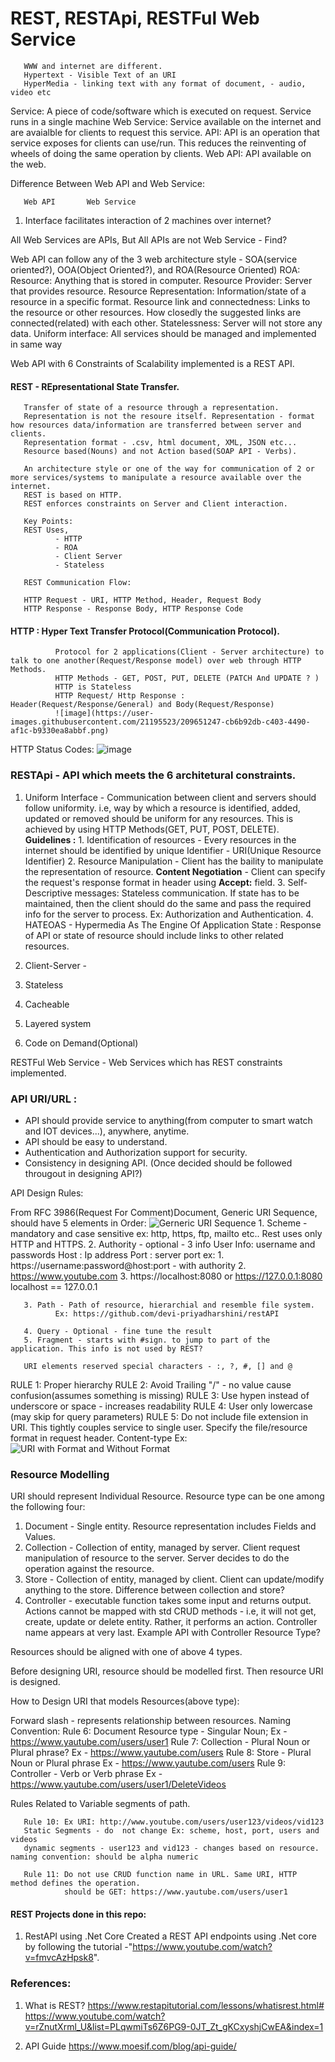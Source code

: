 # REST, RESTApi, RESTFul Web Service

       WWW and internet are different.
       Hypertext - Visible Text of an URI
       HyperMedia - linking text with any format of document, - audio, video etc

 Service: A piece of code/software which is executed on request. Service runs in a single machine
Web Service: Service available on the internet and are avaialble for clients to request this service.
API:  API is an operation that service exposes for clients can use/run. This reduces the reinventing of wheels of doing the same operation by clients.
Web API: API available on the web.

Difference Between Web API and Web Service:

       Web API       Web Service
1. Interface               facilitates interaction of 2 machines over internet? 

All Web Services are APIs, But All APIs are not Web Service - Find?

Web API can follow any of the 3 web architecture style - SOA(service oriented?), OOA(Object Oriented?), and ROA(Resource Oriented)
ROA:
Resource: Anything that is stored in computer.
Resource Provider: Server that provides resource.
Resource Representation: Information/state of a resource in a specific format.
Resource link and connectedness: Links to the resource or other resources. How closedly the suggested links are connected(related) with each other.
Statelessness: Server will not store any data.
Uniform interface: All services should be managed and implemented in same way

Web API with 6 Constraints of Scalability implemented is a REST API.

#### REST - REpresentational State Transfer.

       Transfer of state of a resource through a representation.
       Representation is not the resoure itself. Representation - format how resources data/information are transferred between server and clients.
       Representation format - .csv, html document, XML, JSON etc...
       Resource based(Nouns) and not Action based(SOAP API - Verbs).
       
       An architecture style or one of the way for communication of 2 or more services/systems to manipulate a resource available over the internet.
       REST is based on HTTP.
       REST enforces constraints on Server and Client interaction.
       
       Key Points:
       REST Uses,
              - HTTP
              - ROA
              - Client Server
              - Stateless
              
       REST Communication Flow:
       
       HTTP Request - URI, HTTP Method, Header, Request Body
       HTTP Response - Response Body, HTTP Response Code
       
#### HTTP : Hyper Text Transfer Protocol(Communication Protocol). 
              Protocol for 2 applications(Client - Server architecture) to talk to one another(Request/Response model) over web through HTTP Methods.
              HTTP Methods - GET, POST, PUT, DELETE (PATCH And UPDATE ? )
              HTTP is Stateless
              HTTP Request/ Http Response : Header(Request/Response/General) and Body(Request/Response)
              ![image](https://user-images.githubusercontent.com/21195523/209651247-cb6b92db-c403-4490-af1c-b9330ea8abbf.png)

HTTP Status Codes:
![image](https://user-images.githubusercontent.com/21195523/209651892-e99b7302-ae6d-4339-bdf4-20bd35c36ddb.png)

### RESTApi - API which meets the 6 architetural constraints.
1. Uniform Interface -  Communication between client and servers should follow uniformity. i.e, way by which a resource is identified, added, updated or removed should be uniform for any resources. This is achieved by using HTTP Methods(GET, PUT, POST, DELETE). 
      **Guidelines :** 
            1. Identification of resources - Every resources in the internet should be identified by unique Identifier - URI(Unique Resource Identifier)
            2. Resource Manipulation - Client has the baility to manipulate the representation of resource. **Content Negotiation** - Client can specify the request's response format in header using **Accept:** field.
            3. Self-Descriptive messages:  Stateless communication. If state has to be maintained, then the client should do the same and pass the required info for the server to process. Ex: Authorization and Authentication.
            4. HATEOAS - Hypermedia As The Engine Of Application State : Response of API or state of resource should include links to other related resources.
            
2. Client-Server - 
3. Stateless
4. Cacheable
5. Layered system
6. Code on Demand(Optional)

RESTFul Web Service - Web Services which has REST constraints implemented. 

### API URI/URL :
- API should provide service to anything(from computer to smart watch and IOT devices...), anywhere, anytime.
- API should be easy to understand.
- Authentication and Authorization support for security.
- Consistency in designing API. (Once decided should be followed througout in designing API?)

API Design Rules:

From RFC 3986(Request For Comment)Document, Generic URI Sequence, should have 5 elements in Order:
![Gerneric URI Sequence](https://user-images.githubusercontent.com/21195523/209769349-177b695c-ae3f-41ad-ad0e-a240583b472d.png)
       1. Scheme - mandatory and case sensitive ex: http, https, ftp, mailto etc.. 
       Rest uses only HTTP and HTTPS.
       2. Authority - optional - 3 info
               User Info: username and passwords
               Host : Ip address
               Port : server port
               ex: 1. https://username:password@host:port - with authority
                   2. https://www.youtube.com
                   3. https://localhost:8080 or https://127.0.0.1:8080
                   localhost == 127.0.0.1
                   
       3. Path - Path of resource, hierarchial and resemble file system.
              Ex: https://github.com/devi-priyadharshini/restAPI
              
       4. Query - Optional - fine tune the result
       5. Fragment - starts with #sign. to jump to part of the application. This info is not used by REST?
       
       URI elements reserved special characters - :, ?, #, [] and @ 

RULE 1: Proper hierarchy
RULE 2: Avoid Trailing "/" - no value cause confusion(assumes something is missing)
RULE 3: Use hypen instead of underscore or space - increases readability
RULE 4: User only lowercase (may skip for query parameters) 
RULE 5: Do not include file extension in URI. This tightly couples service to single user.
         Specify the file/resource format in request header. Content-type
         Ex: ![URI with Format and Without Format](https://user-images.githubusercontent.com/21195523/209782496-4048a9dc-03af-4c6a-8227-0e7cadc9b779.png)

### Resource Modelling

URI should represent Individual Resource.
Resource type can be one among the following four:
1. Document - Single entity. Resource representation includes Fields and Values.
2. Collection - Collection of entity, managed by server. Client request manipulation of resource to the server. Server decides to do the operation against the resource.
3. Store - Collection of entity, managed by client. Client can update/modify anything to the store.
Difference between collection and store?
4. Controller - executable function takes some input and returns output.
                Actions cannot be mapped with std CRUD methods - i.e, it will not get, create, update or delete entity. Rather, it performs an action. 
                Controller name appears at very last. Example API with Controller Resource Type?      
                
Resources should be aligned with one of above 4 types.

Before designing URI, resource should be modelled first. Then resource URI is designed.

How to Design URI that models Resources(above type):

 Forward slash - represents relationship between resources.
 Naming Convention:
       Rule 6: Document Resource type - Singular Noun; Ex - https://www.yautube.com/users/user1
       Rule 7: Collection - Plural Noun or Plural phrase? Ex - https://www.yautube.com/users
       Rule 8: Store - Plural Noun or Plural phrase Ex -  https://www.yautube.com/users
       Rule 9: Controller - Verb or Verb phrase Ex - https://www.yautube.com/users/user1/DeleteVideos

Rules Related to Variable segments of path.

       Rule 10: Ex URI: http://www.youtube.com/users/user123/videos/vid123
       Static Segments - do  not change Ex: scheme, host, port, users and videos
       dynamic segments - user123 and vid123 - changes based on resource. naming convention: should be alpha numeric
 
       Rule 11: Do not use CRUD function name in URL. Same URI, HTTP method defines the operation.
                should be GET: https://www.yautube.com/users/user1

#### REST Projects done in this repo:

1. RestAPI using .Net Core
   Created a REST API endpoints using .Net core by following the tutorial -"https://www.youtube.com/watch?v=fmvcAzHpsk8".
   
   
### References:

1. What is REST? 
       https://www.restapitutorial.com/lessons/whatisrest.html#
       https://www.youtube.com/watch?v=rZnutXrml_U&list=PLqwmiTs6Z6PG9-0JT_Zt_gKCxyshjCwEA&index=1

2. API Guide
       https://www.moesif.com/blog/api-guide/
       
   
  
